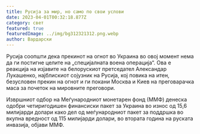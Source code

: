 ```yaml
---
title: Русија за мир, но само по свои услови
date: 2023-04-01T00:32:18.877Z
category: свет
featured: true
featuredImage: ../img/bg312321312.png.webp
author: Вардарски
---
```


Русија соопшти дека прекинот на огнот во Украина во овој момент нема да ги постигне целите на „специјалната воена операција“. Ова е реакција на изјавите на белорускиот претседател Александар Лукашенко, најблискиот сојузник на Русија, кој повика на итен, безусловен прекин на огнот и ги покани Москва и Киев на преговарачка маса за почеток на мировните преговори.

Извршниот одбор на Меѓународниот монетарен фонд (ММФ) денеска одобри четиригодишен финансиски пакет за Украина во износ од 15,6 милијарди долари како дел од меѓународниот пакет за поддршка во вкупна вредност од 115 милијарди долари, во втората година на руската инвазија, објави ММФ.
